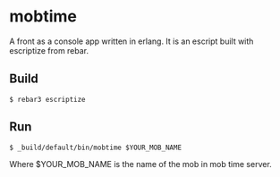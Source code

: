 mobtime
=====

A front as a console app written in erlang. It is an escript built with escriptize from rebar.

Build
-----

    $ rebar3 escriptize

Run
---

    $ _build/default/bin/mobtime $YOUR_MOB_NAME

Where $YOUR_MOB_NAME is the name of the mob in mob time server.
